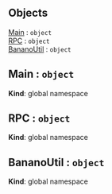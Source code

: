 ## Objects

<dl>
<dt><a href="#Main">Main</a> : <code>object</code></dt>
<dd></dd>
<dt><a href="#RPC">RPC</a> : <code>object</code></dt>
<dd></dd>
<dt><a href="#BananoUtil">BananoUtil</a> : <code>object</code></dt>
<dd></dd>
</dl>

<a name="Main"></a>

## Main : <code>object</code>
**Kind**: global namespace  
<a name="RPC"></a>

## RPC : <code>object</code>
**Kind**: global namespace  
<a name="BananoUtil"></a>

## BananoUtil : <code>object</code>
**Kind**: global namespace  
